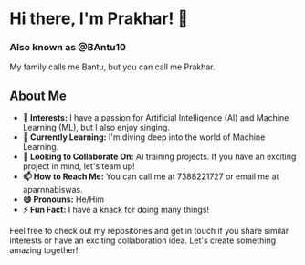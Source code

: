 # Hi there, I'm Prakhar! 👋

### Also known as @BAntu10

My family calls me Bantu, but you can call me Prakhar.

## About Me

- **👀 Interests:** I have a passion for Artificial Intelligence (AI) and Machine Learning (ML), but I also enjoy singing.
- **🌱 Currently Learning:** I'm diving deep into the world of Machine Learning.
- **💞️ Looking to Collaborate On:** AI training projects. If you have an exciting project in mind, let's team up!
- **📫 How to Reach Me:** You can call me at 7388221727 or email me at aparnnabiswas.
- **😄 Pronouns:** He/Him
- **⚡ Fun Fact:** I have a knack for doing many things!

Feel free to check out my repositories and get in touch if you share similar interests or have an exciting collaboration idea. Let's create something amazing together!

<!---
BAntu10/BAntu10 is a ✨ special ✨ repository because its `README.md` (this file) appears on your GitHub profile.
You can click the Preview link to take a look at your changes.
--->

